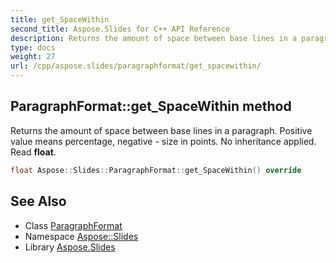 ```yaml
---
title: get_SpaceWithin
second_title: Aspose.Slides for C++ API Reference
description: Returns the amount of space between base lines in a paragraph. Positive value means percentage, negative - size in points. No inheritance applied. Read float.
type: docs
weight: 27
url: /cpp/aspose.slides/paragraphformat/get_spacewithin/
---
```

## ParagraphFormat::get_SpaceWithin method


Returns the amount of space between base lines in a paragraph. Positive value means percentage, negative - size in points. No inheritance applied. Read **float**.

```cpp
float Aspose::Slides::ParagraphFormat::get_SpaceWithin() override
```

## See Also

* Class [ParagraphFormat](../)
* Namespace [Aspose::Slides](../../)
* Library [Aspose.Slides](../../../)
